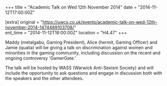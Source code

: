 +++
title = "Academic Talk on Wed 12th November 2014"
date = "2014-11-12T17:00:00Z"

[extra]
original = "https://uwcs.co.uk/events/academic-talk-on-wed-12th-november-2014-1474489103708/"    
ent_time = "2014-11-12T18:00:00Z"
location = "H4.47"
+++

Maddy (metalgabu, Gaming President), Alice (hermit, Gaming Officer) and Jamie (qualia) will be giving a talk on discrimination against women and minorities in the gaming community, including discussion on the recent and ongoing controversy 'GamerGate.'

The talk will be hosted by WASS (Warwick Anti-Sexism Society) and will include the opportunity to ask questions and engage in discussion both with the speakers and the other attendees.

